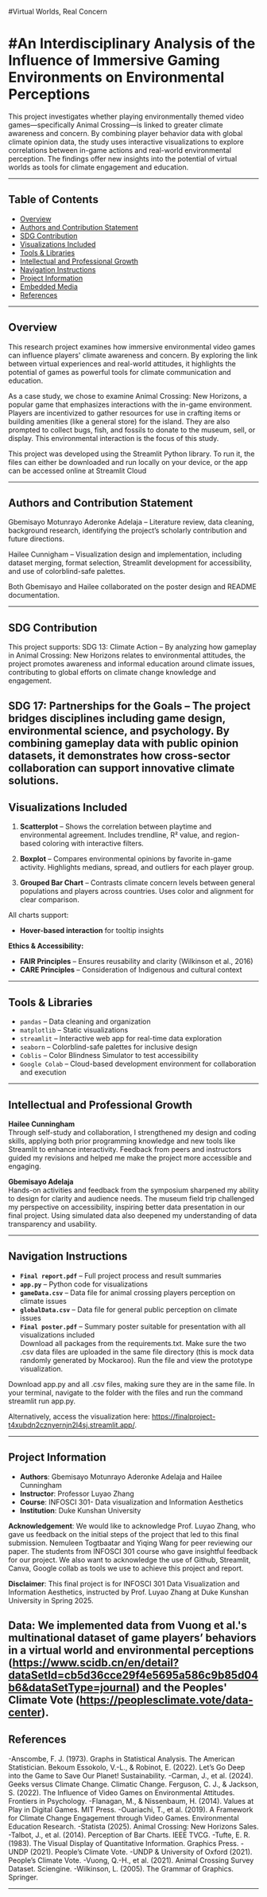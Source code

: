 #Virtual Worlds, Real Concern

# #An Interdisciplinary Analysis of the Influence of Immersive Gaming Environments on    Environmental Perceptions 

This project investigates whether playing environmentally themed video games—specifically Animal Crossing—is linked to greater climate awareness and concern. By combining player behavior data with global climate opinion data, the study uses interactive visualizations to explore correlations between in-game actions and real-world environmental perception. The findings offer new insights into the potential of virtual worlds as tools for climate engagement and education. 

---

## Table of Contents

- [Overview](#overview)
- [Authors and Contribution Statement](#authors-and-contribution-statement)
- [SDG Contribution](#sdg-contribution)
- [Visualizations Included](#visualizations-included)
- [Tools & Libraries](#tools--libraries)
- [Intellectual and Professional Growth](#intellectual-and-professional-growth)
- [Navigation Instructions](#navigation-instructions)
- [Project Information](#project-information)
- [Embedded Media](#embedded-media)
- [References](#references)

---

## Overview

This research project examines how immersive environmental video games can influence players' climate awareness and concern. By exploring the link between virtual experiences and real-world attitudes, it highlights the potential of games as powerful tools for climate communication and education.

As a case study, we chose to examine Animal Crossing: New Horizons, a popular game that emphasizes interactions with the in-game environment. Players are incentivized to gather resources for use in crafting items or building amenities (like a general store) for the island. They are also prompted to collect bugs, fish, and fossils to donate to the museum, sell, or display. This environmental interaction is the focus of this study.

This project was developed using the Streamlit Python library. To run it, the files can either be downloaded and run locally on your device, or the app can be accessed online at Streamlit Cloud


---
## Authors and Contribution Statement

Gbemisayo Motunrayo Aderonke Adelaja – Literature review, data cleaning, background research, identifying the project’s scholarly contribution and future directions.


Hailee Cunnigham – Visualization design and implementation, including dataset merging, format selection, Streamlit development for accessibility, and use of colorblind-safe palettes.


Both Gbemisayo and Hailee collaborated on the poster design and README documentation.

---

## SDG Contribution
This project supports:
SDG 13: Climate Action – By analyzing how gameplay in Animal Crossing: New Horizons relates to environmental attitudes, the project promotes awareness and informal education around climate issues, contributing to global efforts on climate change knowledge and engagement.


SDG 17: Partnerships for the Goals – The project bridges disciplines including game design, environmental science, and psychology. By combining gameplay data with public opinion datasets, it demonstrates how cross-sector collaboration can support innovative climate solutions.
---

## Visualizations Included

1. **Scatterplot** – Shows the correlation between playtime and environmental agreement. Includes trendline, R² value, and region-based coloring with interactive filters.


2. **Boxplot** – Compares environmental opinions by favorite in-game activity. Highlights medians, spread, and outliers for each player group.


3. **Grouped Bar Chart** – Contrasts climate concern levels between general populations and players across countries. Uses color and alignment for clear comparison.

All charts support:
- **Hover-based interaction** for tooltip insights  

**Ethics & Accessibility:**  
- **FAIR Principles** – Ensures reusability and clarity (Wilkinson et al., 2016)  
- **CARE Principles** – Consideration of Indigenous and cultural context  

---

## Tools & Libraries

- `pandas` – Data cleaning and organization  
- `matplotlib` – Static visualizations  
- `streamlit` – Interactive web app for real-time data exploration  
- `seaborn` – Colorblind-safe palettes for inclusive design  
- `Coblis` – Color Blindness Simulator to test accessibility  
- `Google Colab` – Cloud-based development environment for collaboration and execution  

---

## Intellectual and Professional Growth

**Hailee Cunningham**  
Through self-study and collaboration, I strengthened my design and coding skills, applying both prior programming knowledge and new tools like Streamlit to enhance interactivity. Feedback from peers and instructors guided my revisions and helped me make the project more accessible and engaging.

**Gbemisayo Adelaja**  
Hands-on activities and feedback from the symposium sharpened my ability to design for clarity and audience needs. The museum field trip challenged my perspective on accessibility, inspiring better data presentation in our final project. Using simulated data also deepened my understanding of data transparency and usability.

---

## Navigation Instructions

- **`Final report.pdf`** – Full project process and result summaries   
- **`app.py`** – Python code for visualizations  
- **`gameData.csv`** – Data file for animal crossing players perception on climate issues 
- **`globalData.csv`** – Data file for general public perception on climate issues 
- **`Final poster.pdf`** – Summary poster suitable for presentation with all visualizations included  
Download all packages from the requirements.txt. Make sure the two .csv data files are uploaded in the same file directory (this is mock data randomly generated by Mockaroo). Run the file and view the prototype visualization.

Download app.py and all .csv files, making sure they are in the same file. In your terminal, navigate to the folder with the files and run the command streamlit run app.py.

Alternatively, access the visualization here: https://finalproject-t4xubdn2cznyernjn2l4sj.streamlit.app/.

---

## Project Information

- **Authors**: Gbemisayo Motunrayo Aderonke Adelaja and Hailee Cunningham
- **Instructor**: Professor Luyao Zhang 
- **Course**: INFOSCI 301- Data visualization and Information Aesthetics 
- **Institution**: Duke Kunshan University

**Acknowledgement**:  We would like to acknowledge Prof. Luyao Zhang, who gave us feedback on the initial steps of the project that led to this final submission. Nemuleen Togtbaatar and Yiqing Wang for peer reviewing our paper. The students from INFOSCI 301 course who gave insightful feedback for our project. We also want to acknowledge the use of Github, Streamlit, Canva, Google collab as tools we use to achieve this project and report. 


**Disclaimer**: This final project is  for INFOSCI 301 Data Visualization and Information Aesthetics, instructed by Prof. Luyao Zhang at Duke Kunshan University in Spring 2025.

**Data**:  We implemented data from Vuong et al.'s multinational dataset of game players’ behaviors in a virtual world and environmental perceptions (https://www.scidb.cn/en/detail?dataSetId=cb5d36cce29f4e5695a586c9b85d04b6&dataSetType=journal) and the Peoples' Climate Vote (https://peoplesclimate.vote/data-center).
---

## References

-Anscombe, F. J. (1973). Graphs in Statistical Analysis. The American Statistician.
Bekoum Essokolo, V.-L., & Robinot, E. (2022). Let’s Go Deep into the Game to Save Our Planet! Sustainability.
-Carman, J., et al. (2024). Geeks versus Climate Change. Climatic Change.
Ferguson, C. J., & Jackson, S. (2022). The Influence of Video Games on Environmental Attitudes. Frontiers in Psychology.
-Flanagan, M., & Nissenbaum, H. (2014). Values at Play in Digital Games. MIT Press.
-Ouariachi, T., et al. (2019). A Framework for Climate Change Engagement through Video Games. Environmental Education Research.
-Statista (2025). Animal Crossing: New Horizons Sales.
-Talbot, J., et al. (2014). Perception of Bar Charts. IEEE TVCG.
-Tufte, E. R. (1983). The Visual Display of Quantitative Information. Graphics Press.
-UNDP (2021). People’s Climate Vote.
-UNDP & University of Oxford (2021). People’s Climate Vote.
-Vuong, Q.-H., et al. (2021). Animal Crossing Survey Dataset. Sciengine.
-Wilkinson, L. (2005). The Grammar of Graphics. Springer.

---
